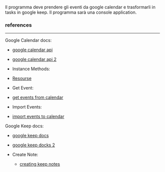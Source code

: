 Il programma deve prendere gli eventi da google calendar e trasformarli in tasks in google keep.
Il programma sarà una console application.
### references
---

Google Calendar docs:
 - [google calendar api](https://developers.google.com/calendar/api/guides/overview)
 - [google calendar api 2](https://developers.google.com/calendar/api/v3/reference)
 
- Instance Methods:
- [Resourse](https://developers.google.com/resources/api-libraries/documentation/calendar/v3/python/latest/index%2Ehtml)
- Get Event:
 - [get events from calendar](https://developers.google.com/calendar/api/v3/reference/events#resource)
- Import Events:
 - [import events to calendar](https://developers.google.com/calendar/api/v3/reference/events/import)

Google Keep docs:
 -  [google keep docs](https://developers.google.com/keep/api/guides)
-   [ google keep docks 2](https://developers.google.com/keep/api/reference/rest)

- Create Note:
     - [creating keep notes](https://developers.google.com/keep/api/reference/rest/v1/notes/create)
